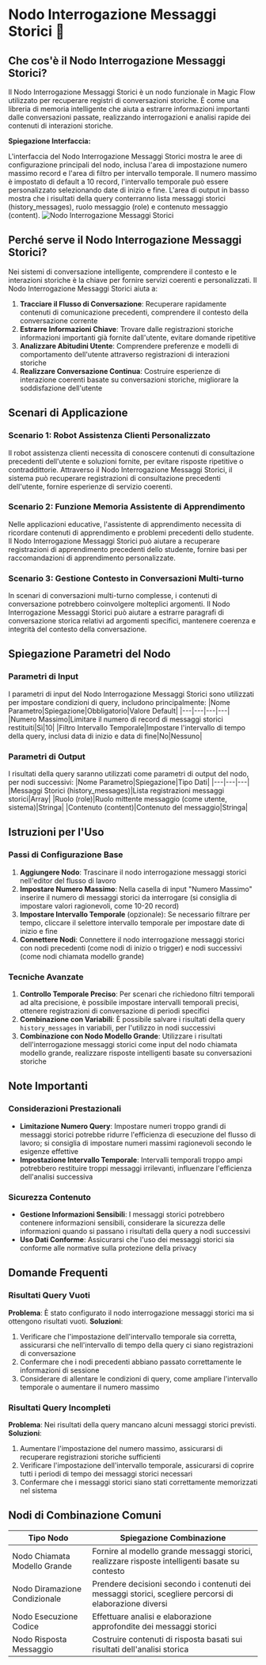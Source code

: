 # Nodo Interrogazione Messaggi Storici 📜

## Che cos'è il Nodo Interrogazione Messaggi Storici?

Il Nodo Interrogazione Messaggi Storici è un nodo funzionale in Magic Flow utilizzato per recuperare registri di conversazioni storiche. È come una libreria di memoria intelligente che aiuta a estrarre informazioni importanti dalle conversazioni passate, realizzando interrogazioni e analisi rapide dei contenuti di interazioni storiche.

**Spiegazione Interfaccia:**

L'interfaccia del Nodo Interrogazione Messaggi Storici mostra le aree di configurazione principali del nodo, inclusa l'area di impostazione numero massimo record e l'area di filtro per intervallo temporale. Il numero massimo è impostato di default a 10 record, l'intervallo temporale può essere personalizzato selezionando date di inizio e fine. L'area di output in basso mostra che i risultati della query conterranno lista messaggi storici (history_messages), ruolo messaggio (role) e contenuto messaggio (content).
![Nodo Interrogazione Messaggi Storici](https://cdn.letsmagic.cn/static/img/Historical-message-query.png)

## Perché serve il Nodo Interrogazione Messaggi Storici?

Nei sistemi di conversazione intelligente, comprendere il contesto e le interazioni storiche è la chiave per fornire servizi coerenti e personalizzati. Il Nodo Interrogazione Messaggi Storici aiuta a:
1. **Tracciare il Flusso di Conversazione**: Recuperare rapidamente contenuti di comunicazione precedenti, comprendere il contesto della conversazione corrente
2. **Estrarre Informazioni Chiave**: Trovare dalle registrazioni storiche informazioni importanti già fornite dall'utente, evitare domande ripetitive
3. **Analizzare Abitudini Utente**: Comprendere preferenze e modelli di comportamento dell'utente attraverso registrazioni di interazioni storiche
4. **Realizzare Conversazione Continua**: Costruire esperienze di interazione coerenti basate su conversazioni storiche, migliorare la soddisfazione dell'utente

## Scenari di Applicazione

### Scenario 1: Robot Assistenza Clienti Personalizzato
Il robot assistenza clienti necessita di conoscere contenuti di consultazione precedenti dell'utente e soluzioni fornite, per evitare risposte ripetitive o contraddittorie. Attraverso il Nodo Interrogazione Messaggi Storici, il sistema può recuperare registrazioni di consultazione precedenti dell'utente, fornire esperienze di servizio coerenti.

### Scenario 2: Funzione Memoria Assistente di Apprendimento
Nelle applicazioni educative, l'assistente di apprendimento necessita di ricordare contenuti di apprendimento e problemi precedenti dello studente. Il Nodo Interrogazione Messaggi Storici può aiutare a recuperare registrazioni di apprendimento precedenti dello studente, fornire basi per raccomandazioni di apprendimento personalizzate.

### Scenario 3: Gestione Contesto in Conversazioni Multi-turno
In scenari di conversazioni multi-turno complesse, i contenuti di conversazione potrebbero coinvolgere molteplici argomenti. Il Nodo Interrogazione Messaggi Storici può aiutare a estrarre paragrafi di conversazione storica relativi ad argomenti specifici, mantenere coerenza e integrità del contesto della conversazione.

## Spiegazione Parametri del Nodo

### Parametri di Input

I parametri di input del Nodo Interrogazione Messaggi Storici sono utilizzati per impostare condizioni di query, includono principalmente:
|Nome Parametro|Spiegazione|Obbligatorio|Valore Default|
|---|---|---|---|
|Numero Massimo|Limitare il numero di record di messaggi storici restituiti|Sì|10|
|Filtro Intervallo Temporale|Impostare l'intervallo di tempo della query, inclusi data di inizio e data di fine|No|Nessuno|

### Parametri di Output

I risultati della query saranno utilizzati come parametri di output del nodo, per nodi successivi:
|Nome Parametro|Spiegazione|Tipo Dati|
|---|---|---|
|Messaggi Storici (history_messages)|Lista registrazioni messaggi storici|Array|
|Ruolo (role)|Ruolo mittente messaggio (come utente, sistema)|Stringa|
|Contenuto (content)|Contenuto del messaggio|Stringa|

## Istruzioni per l'Uso

### Passi di Configurazione Base

1. **Aggiungere Nodo**: Trascinare il nodo interrogazione messaggi storici nell'editor del flusso di lavoro
2. **Impostare Numero Massimo**: Nella casella di input "Numero Massimo" inserire il numero di messaggi storici da interrogare (si consiglia di impostare valori ragionevoli, come 10-20 record)
3. **Impostare Intervallo Temporale** (opzionale): Se necessario filtrare per tempo, cliccare il selettore intervallo temporale per impostare date di inizio e fine
4. **Connettere Nodi**: Connettere il nodo interrogazione messaggi storici con nodi precedenti (come nodi di inizio o trigger) e nodi successivi (come nodi chiamata modello grande)

### Tecniche Avanzate

1. **Controllo Temporale Preciso**: Per scenari che richiedono filtri temporali ad alta precisione, è possibile impostare intervalli temporali precisi, ottenere registrazioni di conversazione di periodi specifici
2. **Combinazione con Variabili**: È possibile salvare i risultati della query `history_messages` in variabili, per l'utilizzo in nodi successivi
3. **Combinazione con Nodo Modello Grande**: Utilizzare i risultati dell'interrogazione messaggi storici come input del nodo chiamata modello grande, realizzare risposte intelligenti basate su conversazioni storiche

## Note Importanti

### Considerazioni Prestazionali

- **Limitazione Numero Query**: Impostare numeri troppo grandi di messaggi storici potrebbe ridurre l'efficienza di esecuzione del flusso di lavoro; si consiglia di impostare numeri massimi ragionevoli secondo le esigenze effettive
- **Impostazione Intervallo Temporale**: Intervalli temporali troppo ampi potrebbero restituire troppi messaggi irrilevanti, influenzare l'efficienza dell'analisi successiva

### Sicurezza Contenuto

- **Gestione Informazioni Sensibili**: I messaggi storici potrebbero contenere informazioni sensibili, considerare la sicurezza delle informazioni quando si passano i risultati della query a nodi successivi
- **Uso Dati Conforme**: Assicurarsi che l'uso dei messaggi storici sia conforme alle normative sulla protezione della privacy

## Domande Frequenti

### Risultati Query Vuoti

**Problema**: È stato configurato il nodo interrogazione messaggi storici ma si ottengono risultati vuoti.
**Soluzioni**:
1. Verificare che l'impostazione dell'intervallo temporale sia corretta, assicurarsi che nell'intervallo di tempo della query ci siano registrazioni di conversazione
2. Confermare che i nodi precedenti abbiano passato correttamente le informazioni di sessione
3. Considerare di allentare le condizioni di query, come ampliare l'intervallo temporale o aumentare il numero massimo

### Risultati Query Incompleti

**Problema**: Nei risultati della query mancano alcuni messaggi storici previsti.
**Soluzioni**:
1. Aumentare l'impostazione del numero massimo, assicurarsi di recuperare registrazioni storiche sufficienti
2. Verificare l'impostazione dell'intervallo temporale, assicurarsi di coprire tutti i periodi di tempo dei messaggi storici necessari
3. Confermare che i messaggi storici siano stati correttamente memorizzati nel sistema

## Nodi di Combinazione Comuni

|Tipo Nodo|Spiegazione Combinazione|
|---|---|
|Nodo Chiamata Modello Grande|Fornire al modello grande messaggi storici, realizzare risposte intelligenti basate su contesto|
|Nodo Diramazione Condizionale|Prendere decisioni secondo i contenuti dei messaggi storici, scegliere percorsi di elaborazione diversi|
|Nodo Esecuzione Codice|Effettuare analisi e elaborazione approfondite dei messaggi storici|
|Nodo Risposta Messaggio|Costruire contenuti di risposta basati sui risultati dell'analisi storica|